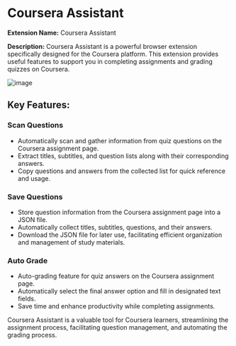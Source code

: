 # Coursera Assistant

**Extension Name:** Coursera Assistant

**Description:** Coursera Assistant is a powerful browser extension specifically designed for the Coursera platform. This extension provides useful features to support you in completing assignments and grading quizzes on Coursera.

![image](https://github.com/entyd1004/chrome-extension-coursera-assistant/assets/76547160/24691590-ab82-440d-87bb-4842bec0a041)



## Key Features:

### Scan Questions

- Automatically scan and gather information from quiz questions on the Coursera assignment page.
- Extract titles, subtitles, and question lists along with their corresponding answers.
- Copy questions and answers from the collected list for quick reference and usage.

### Save Questions

- Store question information from the Coursera assignment page into a JSON file.
- Automatically collect titles, subtitles, questions, and their answers.
- Download the JSON file for later use, facilitating efficient organization and management of study materials.

### Auto Grade

- Auto-grading feature for quiz answers on the Coursera assignment page.
- Automatically select the final answer option and fill in designated text fields.
- Save time and enhance productivity while completing assignments.

Coursera Assistant is a valuable tool for Coursera learners, streamlining the assignment process, facilitating question management, and automating the grading process.
